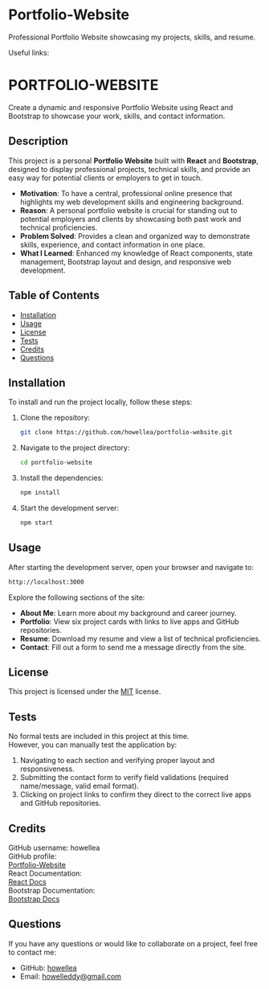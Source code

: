 
# Portfolio-Website

Professional Portfolio Website showcasing my projects, skills, and resume.

Useful links:  
# PORTFOLIO-WEBSITE

Create a dynamic and responsive Portfolio Website using React and Bootstrap to showcase your work, skills, and contact information.

## Description

This project is a personal **Portfolio Website** built with **React** and **Bootstrap**, designed to display professional projects, technical skills, and provide an easy way for potential clients or employers to get in touch.

- **Motivation**: To have a central, professional online presence that highlights my web development skills and engineering background.  
- **Reason**: A personal portfolio website is crucial for standing out to potential employers and clients by showcasing both past work and technical proficiencies.  
- **Problem Solved**: Provides a clean and organized way to demonstrate skills, experience, and contact information in one place.  
- **What I Learned**: Enhanced my knowledge of React components, state management, Bootstrap layout and design, and responsive web development.

## Table of Contents

- [Installation](#installation)
- [Usage](#usage)
- [License](#license)
- [Tests](#tests)
- [Credits](#credits)
- [Questions](#questions)

## Installation

To install and run the project locally, follow these steps:

1. Clone the repository:  
   ```bash
   git clone https://github.com/howellea/portfolio-website.git
   ```
2. Navigate to the project directory:  
   ```bash
   cd portfolio-website
   ```
3. Install the dependencies:  
   ```bash
   npm install
   ```
4. Start the development server:  
   ```bash
   npm start
   ```

## Usage

After starting the development server, open your browser and navigate to:  
```bash
http://localhost:3000
```

Explore the following sections of the site:
- **About Me**: Learn more about my background and career journey.
- **Portfolio**: View six project cards with links to live apps and GitHub repositories.
- **Resume**: Download my resume and view a list of technical proficiencies.
- **Contact**: Fill out a form to send me a message directly from the site.

## License

This project is licensed under the [MIT](https://opensource.org/licenses/MIT) license.

## Tests

No formal tests are included in this project at this time.  
However, you can manually test the application by:
1. Navigating to each section and verifying proper layout and responsiveness.
2. Submitting the contact form to verify field validations (required name/message, valid email format).
3. Clicking on project links to confirm they direct to the correct live apps and GitHub repositories.

## Credits

GitHub username: howellea  
GitHub profile:  
[Portfolio-Website](https://github.com/howellea/portfolio-website)  
React Documentation:  
[React Docs](https://reactjs.org/docs/getting-started.html)  
Bootstrap Documentation:  
[Bootstrap Docs](https://getbootstrap.com/docs/5.0/getting-started/introduction/)

## Questions

If you have any questions or would like to collaborate on a project, feel free to contact me:  
- GitHub: [howellea](https://github.com/howellea/portfolio-website)  
- Email: [howelleddy@gmail.com](mailto:howelleddy@gmail.com)

